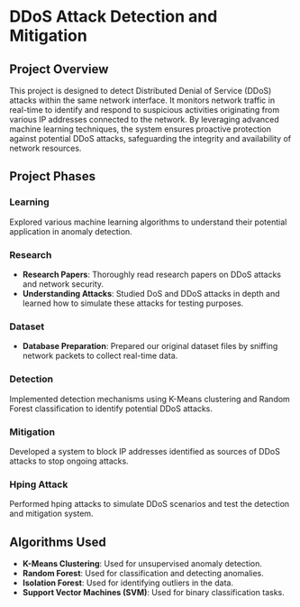 # DDoS Attack Detection and Mitigation

## Project Overview

This project is designed to detect Distributed Denial of Service (DDoS) attacks within the same network interface. It monitors network traffic in real-time to identify and respond to suspicious activities originating from various IP addresses connected to the network. By leveraging advanced machine learning techniques, the system ensures proactive protection against potential DDoS attacks, safeguarding the integrity and availability of network resources.

## Project Phases

### Learning
Explored various machine learning algorithms to understand their potential application in anomaly detection.

### Research
- **Research Papers**: Thoroughly read research papers on DDoS attacks and network security.
- **Understanding Attacks**: Studied DoS and DDoS attacks in depth and learned how to simulate these attacks for testing purposes.

### Dataset
- **Database Preparation**: Prepared our original dataset files by sniffing network packets to collect real-time data.

### Detection
Implemented detection mechanisms using K-Means clustering and Random Forest classification to identify potential DDoS attacks.

### Mitigation
Developed a system to block IP addresses identified as sources of DDoS attacks to stop ongoing attacks.

### Hping Attack
Performed hping attacks to simulate DDoS scenarios and test the detection and mitigation system.

## Algorithms Used

- **K-Means Clustering**: Used for unsupervised anomaly detection.
- **Random Forest**: Used for classification and detecting anomalies.
- **Isolation Forest**: Used for identifying outliers in the data.
- **Support Vector Machines (SVM)**: Used for binary classification tasks.
